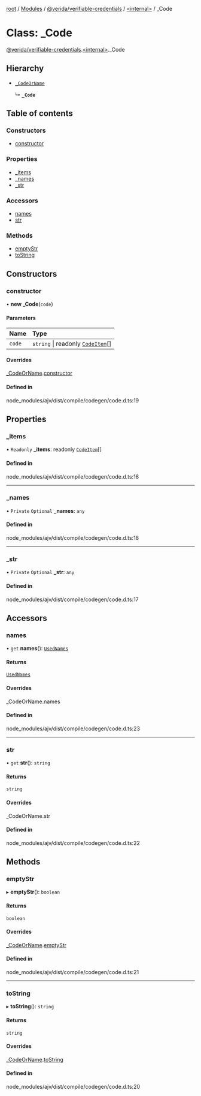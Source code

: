 [root](../README.md) / [Modules](../modules.md) / [@verida/verifiable-credentials](../modules/verida_verifiable_credentials.md) / [<internal\>](../modules/verida_verifiable_credentials._internal_.md) / \_Code

# Class: \_Code

[@verida/verifiable-credentials](../modules/verida_verifiable_credentials.md).[<internal\>](../modules/verida_verifiable_credentials._internal_.md)._Code

## Hierarchy

- [`_CodeOrName`](verida_verifiable_credentials._internal_._CodeOrName.md)

  ↳ **`_Code`**

## Table of contents

### Constructors

- [constructor](verida_verifiable_credentials._internal_._Code.md#constructor)

### Properties

- [\_items](verida_verifiable_credentials._internal_._Code.md#_items)
- [\_names](verida_verifiable_credentials._internal_._Code.md#_names)
- [\_str](verida_verifiable_credentials._internal_._Code.md#_str)

### Accessors

- [names](verida_verifiable_credentials._internal_._Code.md#names)
- [str](verida_verifiable_credentials._internal_._Code.md#str)

### Methods

- [emptyStr](verida_verifiable_credentials._internal_._Code.md#emptystr)
- [toString](verida_verifiable_credentials._internal_._Code.md#tostring)

## Constructors

### constructor

• **new _Code**(`code`)

#### Parameters

| Name | Type |
| :------ | :------ |
| `code` | `string` \| readonly [`CodeItem`](../modules/verida_verifiable_credentials._internal_.md#codeitem)[] |

#### Overrides

[_CodeOrName](verida_verifiable_credentials._internal_._CodeOrName.md).[constructor](verida_verifiable_credentials._internal_._CodeOrName.md#constructor)

#### Defined in

node_modules/ajv/dist/compile/codegen/code.d.ts:19

## Properties

### \_items

• `Readonly` **\_items**: readonly [`CodeItem`](../modules/verida_verifiable_credentials._internal_.md#codeitem)[]

#### Defined in

node_modules/ajv/dist/compile/codegen/code.d.ts:16

___

### \_names

• `Private` `Optional` **\_names**: `any`

#### Defined in

node_modules/ajv/dist/compile/codegen/code.d.ts:18

___

### \_str

• `Private` `Optional` **\_str**: `any`

#### Defined in

node_modules/ajv/dist/compile/codegen/code.d.ts:17

## Accessors

### names

• `get` **names**(): [`UsedNames`](../modules/verida_verifiable_credentials._internal_.md#usednames)

#### Returns

[`UsedNames`](../modules/verida_verifiable_credentials._internal_.md#usednames)

#### Overrides

\_CodeOrName.names

#### Defined in

node_modules/ajv/dist/compile/codegen/code.d.ts:23

___

### str

• `get` **str**(): `string`

#### Returns

`string`

#### Overrides

\_CodeOrName.str

#### Defined in

node_modules/ajv/dist/compile/codegen/code.d.ts:22

## Methods

### emptyStr

▸ **emptyStr**(): `boolean`

#### Returns

`boolean`

#### Overrides

[_CodeOrName](verida_verifiable_credentials._internal_._CodeOrName.md).[emptyStr](verida_verifiable_credentials._internal_._CodeOrName.md#emptystr)

#### Defined in

node_modules/ajv/dist/compile/codegen/code.d.ts:21

___

### toString

▸ **toString**(): `string`

#### Returns

`string`

#### Overrides

[_CodeOrName](verida_verifiable_credentials._internal_._CodeOrName.md).[toString](verida_verifiable_credentials._internal_._CodeOrName.md#tostring)

#### Defined in

node_modules/ajv/dist/compile/codegen/code.d.ts:20
